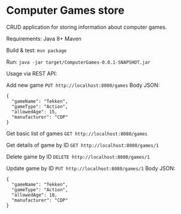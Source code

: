 # Computer Games store
CRUD application for storing information about computer games.

Requirements:
Java 8+
Maven

Build & test:
`mvn package`

Run:
`java -jar target/ComputerGames-0.0.1-SNAPSHOT.jar`

Usage via REST API:

Add new game
`PUT http://localhost:8080/games`
Body JSON:
```
{
  "gameName": "Tekken",
  "gameType": "Action",
  "allowedAge": 15,
  "manufacturer": "CDP"
}
```

Get basic list of games
`GET http://localhost:8080/games`

Get details of game by ID
`GET http://localhost:8080/games/1`

Delete game by ID
`DELETE http://localhost:8080/games/1`

Update game by ID
`PUT http://localhost:8080/games/1`
Body JSON:
```
{
  "gameName": "Tekken",
  "gameType": "Action",
  "allowedAge": 18,
  "manufacturer": "CDP"
}
```
